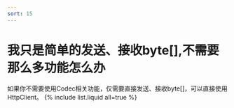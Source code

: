 ```yaml
---
sort: 15
---
```


# 我只是简单的发送、接收byte[],不需要那么多功能怎么办
如果你不需要使用Codec相关功能，仅需要直接发送、接收byte[]，可以直接使用HttpClient。
{% include list.liquid all=true %}